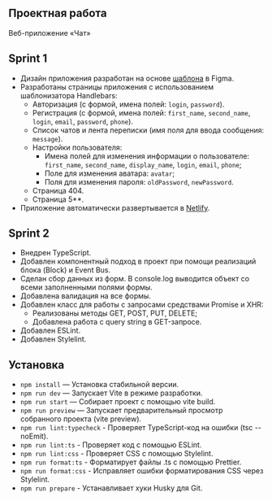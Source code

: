 ## Проектная работа

Веб-приложение «Чат»


## Sprint 1

- Дизайн приложения разработан на основе [шаблона](https://www.figma.com/design/jF5fFFzgGOxQeB4CmKWTiE/Chat_external_link?node-id=0-1&p=f&t=eMc95SC7xAUkVr5a-0) в Figma.
- Разработаны страницы приложения с использованием шаблонизатора Handlebars:
  - Авторизация (с формой, имена полей: `login`, `password`). 
  - Регистрация (с формой, имена полей: `first_name`, `second_name`, `login`, `email`, `password`, `phone`).
  - Список чатов и лента переписки (имя поля для ввода сообщения: `message`).
  - Настройки пользователя:
    - Имена полей для изменения информации о пользователе: `first_name`, `second_name`, `display_name`, `login`, `email`, `phone`; 
    - Поле для изменения аватара: `avatar`; 
    - Поля для изменения пароля: `oldPassword`, `newPassword`.
  - Страница 404. 
  - Страница 5**.
- Приложение автоматически развертывается в [Netlify](https://lambent-buttercream-3396e3.netlify.app/).

## Sprint 2

- Внедрен TypeScript.
- Добавлен компонентный подход в проект при помощи реализаций блока (Block) и Event Bus.
- Сделан сбор данных из форм. В console.log выводится объект со всеми заполненными полями формы.
- Добавлена валидация на все формы.
- Добавлен класс для работы с запросами средствами Promise и XHR:
  - Реализованы методы GET, POST, PUT, DELETE;
  - Добавлена работа с query string в GET-запросе.
- Добавлен ESLint.
- Добавлен Stylelint.
## **Установка**

- `npm install` —  Установка стабильной версии.
- `npm run dev` — Запускает Vite в режиме разработки.
- `npm run start` — Собирает проект с помощью vite build.
- `npm run preview` — Запускает предварительный просмотр собранного проекта (vite preview).
- `npm run lint:typecheck` - Проверяет TypeScript-код на ошибки (tsc --noEmit).
- `npm run lint:ts` - Проверяет код с помощью ESLint.
- `npm run lint:css` - Проверяет CSS с помощью Stylelint.
- `npm run format:ts` - Форматирует файлы .ts с помощью Prettier.
- `npm run format:css` - Исправляет ошибки форматирования CSS через Stylelint.
- `npm run prepare` - Устанавливает хуки Husky для Git.



